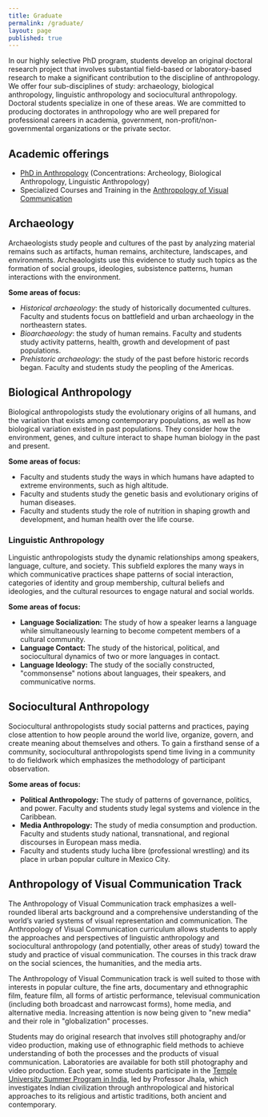 ```yaml
---
title: Graduate
permalink: /graduate/
layout: page
published: true
---
```


In our highly selective PhD program, students develop an original doctoral research project that involves substantial field-based or laboratory-based research to make a significant contribution to the discipline of anthropology. We offer four sub-disciplines of study: archaeology, biological anthropology, linguistic anthropology and sociocultural anthropology. Doctoral students specialize in one of these areas. We are committed to producing doctorates in anthropology who are well prepared for professional careers in academia, government, non-profit/non-governmental organizations or the private sector.

## Academic offerings

 - [PhD in Anthropology](http://bulletin.temple.edu/graduate/scd/cla/anthropology-phd/) (Concentrations: Archeology, Biological Anthropology, Linguistic Anthropology)
 - Specialized Courses and Training in the [Anthropology of Visual Communication](http://bulletin.temple.edu/graduate/scd/cla/anthropology-phd/#text)

## Archaeology

Archaeologists study people and cultures of the past by analyzing material remains such as artifacts, human remains, architecture, landscapes, and environments. Archeaologists use this evidence to study such topics as the formation of social groups, ideologies, subsistence patterns, human interactions with the environment.

**Some areas of focus:**

- _Historical archaeology_: the study of historically documented cultures. Faculty and students focus on battlefield and urban archaeology in the northeastern states.
- _Bioarchaeology_: the study of human remains. Faculty and students study activity patterns, health, growth and development of past populations.
- _Prehistoric archaeology_: the study of the past before historic records began. Faculty and students study the peopling of the Americas.

## Biological Anthropology

Biological anthropologists study the evolutionary origins of all humans, and the variation that exists among contemporary populations, as well as how biological variation existed in past populations. They consider how the environment, genes, and culture interact to shape human biology in the past and present.

**Some areas of focus:**

- Faculty and students study the ways in which humans have adapted to extreme environments, such as high altitude.
- Faculty and students study the genetic basis and evolutionary origins of human diseases.
- Faculty and students study the role of nutrition in shaping growth and development, and human health over the life course.

### Linguistic Anthropology

Linguistic anthropologists study the dynamic relationships among speakers, language, culture, and society. This subfield explores the many ways in which communicative practices shape patterns of social interaction, categories of identity and group membership, cultural beliefs and ideologies, and the cultural resources to engage natural and social worlds.

**Some areas of focus:**

- **Language Socialization:** The study of how a speaker learns a language while simultaneously learning to become competent members of a cultural community.
- **Language Contact:** The study of the historical, political, and sociocultural dynamics of two or more languages in contact.
- **Language Ideology:** The study of the socially constructed, "commonsense" notions about languages, their speakers, and communicative norms.

## Sociocultural Anthropology

Sociocultural anthropologists study social patterns and practices, paying close attention to how people around the world live, organize, govern, and create meaning about themselves and others. To gain a firsthand sense of a community, sociocultural anthropologists spend time living in a community to do fieldwork which emphasizes the methodology of participant observation.

**Some areas of focus:**

- **Political Anthropology:** The study of patterns of governance, politics, and power. Faculty and students study legal systems and violence in the Caribbean.
- **Media Anthropology:** The study of media consumption and production. Faculty and students study national, transnational, and regional discourses in European mass media.
- Faculty and students study lucha libre (professional wrestling) and its place in urban popular culture in Mexico City.

## Anthropology of Visual Communication Track

The Anthropology of Visual Communication track emphasizes a well-rounded liberal arts background and a comprehensive understanding of the world’s varied systems of visual representation and communication. The Anthropology of Visual Communication curriculum allows students to apply the approaches and perspectives of linguistic anthropology and sociocultural anthropology (and potentially, other areas of study) toward the study and practice of visual communication. The courses in this track draw on the social sciences, the humanities, and the media arts.

The Anthropology of Visual Communication track is well suited to those with interests in popular culture, the fine arts, documentary and ethnographic film, feature film, all forms of artistic performance, televisual communication (including both broadcast and narrowcast forms), home media, and alternative media. Increasing attention is now being given to "new media" and their role in "globalization" processes. 

Students may do original research that involves still photography and/or video production, making use of ethnographic field methods to achieve understanding of both the processes and the products of visual communication. Laboratories are available for both still photography and video production. Each year, some students participate in the [Temple University Summer Program in India](http://www.temple.edu/studyabroad/programs/summer/india/index.html), led by Professor Jhala, which investigates Indian civilization through anthropological and historical approaches to its religious and artistic traditions, both ancient and contemporary.

